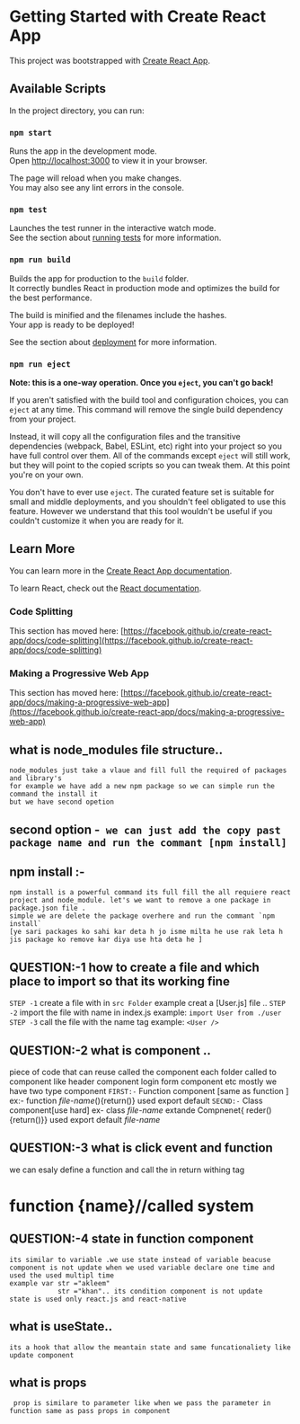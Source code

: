 # Getting Started with Create React App

This project was bootstrapped with [Create React App](https://github.com/facebook/create-react-app).

## Available Scripts

In the project directory, you can run:

### `npm start`

Runs the app in the development mode.\
Open [http://localhost:3000](http://localhost:3000) to view it in your browser.

The page will reload when you make changes.\
You may also see any lint errors in the console.

### `npm test`

Launches the test runner in the interactive watch mode.\
See the section about [running tests](https://facebook.github.io/create-react-app/docs/running-tests) for more information.

### `npm run build`

Builds the app for production to the `build` folder.\
It correctly bundles React in production mode and optimizes the build for the best performance.

The build is minified and the filenames include the hashes.\
Your app is ready to be deployed!

See the section about [deployment](https://facebook.github.io/create-react-app/docs/deployment) for more information.

### `npm run eject`

**Note: this is a one-way operation. Once you `eject`, you can't go back!**

If you aren't satisfied with the build tool and configuration choices, you can `eject` at any time. This command will remove the single build dependency from your project.

Instead, it will copy all the configuration files and the transitive dependencies (webpack, Babel, ESLint, etc) right into your project so you have full control over them. All of the commands except `eject` will still work, but they will point to the copied scripts so you can tweak them. At this point you're on your own.

You don't have to ever use `eject`. The curated feature set is suitable for small and middle deployments, and you shouldn't feel obligated to use this feature. However we understand that this tool wouldn't be useful if you couldn't customize it when you are ready for it.

## Learn More

You can learn more in the [Create React App documentation](https://facebook.github.io/create-react-app/docs/getting-started).

To learn React, check out the [React documentation](https://reactjs.org/).

### Code Splitting

This section has moved here: [https://facebook.github.io/create-react-app/docs/code-splitting](https://facebook.github.io/create-react-app/docs/code-splitting)


### Making a Progressive Web App

This section has moved here: [https://facebook.github.io/create-react-app/docs/making-a-progressive-web-app](https://facebook.github.io/create-react-app/docs/making-a-progressive-web-app)


<!-- #########   self nots..lean about react 16/3/2022-->
##  what is node_modules file structure..
    node_modules just take a vlaue and fill full the required of packages and library's
    for example we have add a new npm package so we can simple run the command the install it
    but we have second opetion
## second option  -` we can just add the copy past package name and run the commant [npm install]`
## npm install :-
    npm install is a powerful command its full fill the all requiere react project and node_module. let's we want to remove a one package in package.json file .
    simple we are delete the package overhere and run the commant `npm install`
    [ye sari packages ko sahi kar deta h jo isme milta he use rak leta h jis package ko remove kar diya use hta deta he ]

## QUESTION:-1 how to create a file and which place to import so that its working fine 
`STEP -1` create a file with in `src Folder` example creat a [User.js] file ..
`STEP -2` import the file with name in index.js example: `import User from ./user`
`STEP -3` call the file with the name tag example: `<User />`


## QUESTION:-2 what is component ..
piece of code that can reuse  called the component
    each folder called to component like header component login form component etc
mostly we have two type component 
`FIRST:-` Function component [same as function ] ex:- function _file-name_(){return()} used export default 
`SECND:-` Class component[use hard] ex- class _file-name_  extande Compnenet{ reder(){return()}} used export default _file-name_

## QUESTION:-3 what is click event and function
 we can esaly define a function and call the in return withing tag<h1>function {name}//called system

 ## QUESTION:-4 state in function component
    its similar to variable .we use state instead of variable beacuse component is not update when we used variable declare one time and used the used multipl time 
    example var str ="akleem"
                str ="khan".. its condition component is not update
    state is used only react.js and react-native

## what is useState..
    its a hook that allow the meantain state and same funcationaliety like update component
## what is props
     prop is similare to parameter like when we pass the parameter in function same as pass props in component    